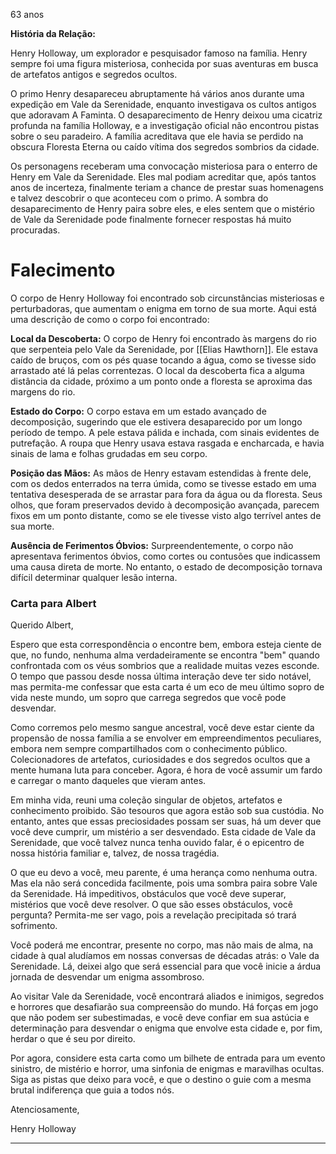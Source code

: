 63 anos

**História da Relação:**

Henry Holloway, um explorador e pesquisador famoso na família. Henry sempre foi uma figura misteriosa, conhecida por suas aventuras em busca de artefatos antigos e segredos ocultos.

O primo Henry desapareceu abruptamente há vários anos durante uma expedição em Vale da Serenidade, enquanto investigava os cultos antigos que adoravam A Faminta. O desaparecimento de Henry deixou uma cicatriz profunda na família Holloway, e a investigação oficial não encontrou pistas sobre o seu paradeiro. A família acreditava que ele havia se perdido na obscura Floresta Eterna ou caído vítima dos segredos sombrios da cidade.

Os personagens receberam uma convocação misteriosa para o enterro de Henry em Vale da Serenidade. Eles mal podiam acreditar que, após tantos anos de incerteza, finalmente teriam a chance de prestar suas homenagens e talvez descobrir o que aconteceu com o primo. A sombra do desaparecimento de Henry paira sobre eles, e eles sentem que o mistério de Vale da Serenidade pode finalmente fornecer respostas há muito procuradas.

# Falecimento

O corpo de Henry Holloway foi encontrado sob circunstâncias misteriosas e perturbadoras, que aumentam o enigma em torno de sua morte. Aqui está uma descrição de como o corpo foi encontrado:

**Local da Descoberta:** O corpo de Henry foi encontrado às margens do rio que serpenteia pelo Vale da Serenidade, por [[Elias Hawthorn]]. Ele estava caído de bruços, com os pés quase tocando a água, como se tivesse sido arrastado até lá pelas correntezas. O local da descoberta fica a alguma distância da cidade, próximo a um ponto onde a floresta se aproxima das margens do rio.

**Estado do Corpo:** O corpo estava em um estado avançado de decomposição, sugerindo que ele estivera desaparecido por um longo período de tempo. A pele estava pálida e inchada, com sinais evidentes de putrefação. A roupa que Henry usava estava rasgada e encharcada, e havia sinais de lama e folhas grudadas em seu corpo.

**Posição das Mãos:** As mãos de Henry estavam estendidas à frente dele, com os dedos enterrados na terra úmida, como se tivesse estado em uma tentativa desesperada de se arrastar para fora da água ou da floresta. Seus olhos, que foram preservados devido à decomposição avançada, parecem fixos em um ponto distante, como se ele tivesse visto algo terrível antes de sua morte.

**Ausência de Ferimentos Óbvios:** Surpreendentemente, o corpo não apresentava ferimentos óbvios, como cortes ou contusões que indicassem uma causa direta de morte. No entanto, o estado de decomposição tornava difícil determinar qualquer lesão interna.


### Carta para Albert

Querido Albert,

Espero que esta correspondência o encontre bem, embora esteja ciente de que, no fundo, nenhuma alma verdadeiramente se encontra "bem" quando confrontada com os véus sombrios que a realidade muitas vezes esconde. O tempo que passou desde nossa última interação deve ter sido notável, mas permita-me confessar que esta carta é um eco de meu último sopro de vida neste mundo, um sopro que carrega segredos que você pode desvendar.

Como corremos pelo mesmo sangue ancestral, você deve estar ciente da propensão de nossa família a se envolver em empreendimentos peculiares, embora nem sempre compartilhados com o conhecimento público. Colecionadores de artefatos, curiosidades e dos segredos ocultos que a mente humana luta para conceber. Agora, é hora de você assumir um fardo e carregar o manto daqueles que vieram antes.

Em minha vida, reuni uma coleção singular de objetos, artefatos e conhecimento proibido. São tesouros que agora estão sob sua custódia. No entanto, antes que essas preciosidades possam ser suas, há um dever que você deve cumprir, um mistério a ser desvendado. Esta cidade de Vale da Serenidade, que você talvez nunca tenha ouvido falar, é o epicentro de nossa história familiar e, talvez, de nossa tragédia.

O que eu devo a você, meu parente, é uma herança como nenhuma outra. Mas ela não será concedida facilmente, pois uma sombra paira sobre Vale da Serenidade. Há impeditivos, obstáculos que você deve superar, mistérios que você deve resolver. O que são esses obstáculos, você pergunta? Permita-me ser vago, pois a revelação precipitada só trará sofrimento.

Você poderá me encontrar, presente no corpo, mas não mais de alma, na cidade à qual aludíamos em nossas conversas de décadas atrás: o Vale da Serenidade. Lá, deixei algo que será essencial para que você inicie a árdua jornada de desvendar um enigma assombroso.

Ao visitar Vale da Serenidade, você encontrará aliados e inimigos, segredos e horrores que desafiarão sua compreensão do mundo. Há forças em jogo que não podem ser subestimadas, e você deve confiar em sua astúcia e determinação para desvendar o enigma que envolve esta cidade e, por fim, herdar o que é seu por direito.

Por agora, considere esta carta como um bilhete de entrada para um evento sinistro, de mistério e horror, uma sinfonia de enigmas e maravilhas ocultas. Siga as pistas que deixo para você, e que o destino o guie com a mesma brutal indiferença que guia a todos nós.

Atenciosamente,

Henry Holloway


---